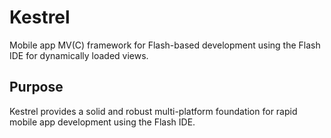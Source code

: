 # Kestrel

Mobile app MV(C) framework for Flash-based development using the Flash IDE for dynamically loaded views.

## Purpose

Kestrel provides a solid and robust multi-platform foundation for rapid mobile app development using the Flash IDE. 
